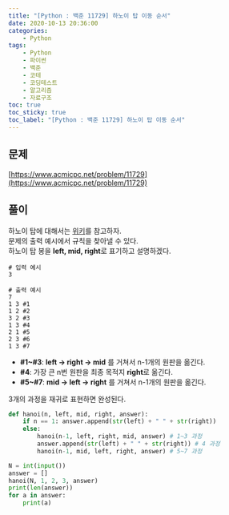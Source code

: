 ```yaml
---
title: "[Python : 백준 11729] 하노이 탑 이동 순서"
date: 2020-10-13 20:36:00
categories:
    - Python
tags:
    - Python
    - 파이썬
    - 백준
    - 코테
    - 코딩테스트
    - 알고리즘
    - 자료구조
toc: true
toc_sticky: true
toc_label: "[Python : 백준 11729] 하노이 탑 이동 순서"
---
```

## 문제
[https://www.acmicpc.net/problem/11729](https://www.acmicpc.net/problem/11729)

## 풀이
하노이 탑에 대해서는 [위키](https://ko.wikipedia.org/wiki/%ED%95%98%EB%85%B8%EC%9D%B4%EC%9D%98_%ED%83%91)를 참고하자.  
문제의 출력 예시에서 규칙을 찾아낼 수 있다.  
하노이 탑 봉을 **left, mid, right**로 표기하고 설명하겠다.  

```
# 입력 예시
3

# 출력 예시
7
1 3 #1
1 2 #2
3 2 #3
1 3 #4
2 1 #5
2 3 #6
1 3 #7
```

- **#1~#3**: **left -> right -> mid** 를 거쳐서 n-1개의 원판을 옮긴다.  
- **#4**: 가장 큰 n번 원판을 최종 목적지 **right**로 옮긴다.
- **#5~#7**: **mid -> left -> right** 를 거쳐서 n-1개의 원판을 옮긴다.

3개의 과정을 재귀로 표현하면 완성된다.

```python
def hanoi(n, left, mid, right, answer):
    if n == 1: answer.append(str(left) + " " + str(right))
    else:
        hanoi(n-1, left, right, mid, answer) # 1~3 과정
        answer.append(str(left) + " " + str(right)) # 4 과정
        hanoi(n-1, mid, left, right, answer) # 5~7 과정

N = int(input())
answer = []
hanoi(N, 1, 2, 3, answer)
print(len(answer))
for a in answer:
    print(a)
```